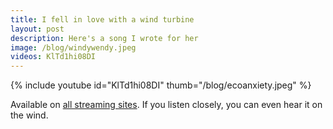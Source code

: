 ```yaml
---
title: I fell in love with a wind turbine
layout: post
description: Here's a song I wrote for her
image: /blog/windywendy.jpeg
videos: KlTd1hi08DI 
---
```


<!-- {% include refrost-style %} -->

{% include youtube id="KlTd1hi08DI" thumb="/blog/ecoanxiety.jpeg" %}

Available on [all streaming sites](https://distrokid.com/hyperfollow/olifrost/windy-wendy). If you listen closely, you can even hear it on the wind.